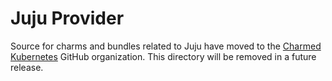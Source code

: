 # Juju Provider

Source for charms and bundles related to Juju have moved to the
[Charmed Kubernetes][cdk-repo] GitHub organization. This directory will be
removed in a future release.

[cdk-repo]: https://github.com/charmed-kubernetes
